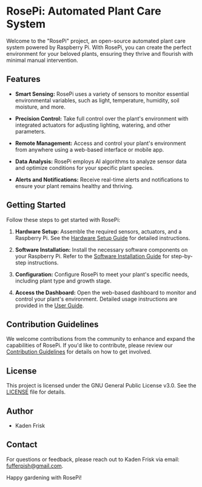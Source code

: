 # RosePi: Automated Plant Care System

Welcome to the "RosePi" project, an open-source automated plant care system powered by Raspberry Pi. With RosePi, you can create the perfect environment for your beloved plants, ensuring they thrive and flourish with minimal manual intervention.

## Features

- **Smart Sensing:** RosePi uses a variety of sensors to monitor essential environmental variables, such as light, temperature, humidity, soil moisture, and more.

- **Precision Control:** Take full control over the plant's environment with integrated actuators for adjusting lighting, watering, and other parameters.

- **Remote Management:** Access and control your plant's environment from anywhere using a web-based interface or mobile app.

- **Data Analysis:** RosePi employs AI algorithms to analyze sensor data and optimize conditions for your specific plant species.

- **Alerts and Notifications:** Receive real-time alerts and notifications to ensure your plant remains healthy and thriving.

## Getting Started

Follow these steps to get started with RosePi:

1. **Hardware Setup:** Assemble the required sensors, actuators, and a Raspberry Pi. See the [Hardware Setup Guide](docs/HARDWARE.md) for detailed instructions.

2. **Software Installation:** Install the necessary software components on your Raspberry Pi. Refer to the [Software Installation Guide](docs/SOFTWARE.md) for step-by-step instructions.

3. **Configuration:** Configure RosePi to meet your plant's specific needs, including plant type and growth stage.

4. **Access the Dashboard:** Open the web-based dashboard to monitor and control your plant's environment. Detailed usage instructions are provided in the [User Guide](docs/USER_GUIDE.md).

## Contribution Guidelines

We welcome contributions from the community to enhance and expand the capabilities of RosePi. If you'd like to contribute, please review our [Contribution Guidelines](CONTRIBUTING.md) for details on how to get involved.

## License

This project is licensed under the GNU General Public License v3.0. See the [LICENSE](LICENSE) file for details.

## Author

- Kaden Frisk

## Contact

For questions or feedback, please reach out to Kaden Frisk via email: fufferpish@gmail.com.

Happy gardening with RosePi!
